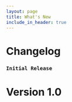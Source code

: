 ```yaml
---
layout: page
title: What's New
include_in_header: true
---
```


# Changelog

### `Initial Release`
# **Version 1.0**
